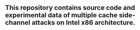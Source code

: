 ## This repository contains source code and experimental data of multiple cache side-channel attacks on Intel x86 architecture.
